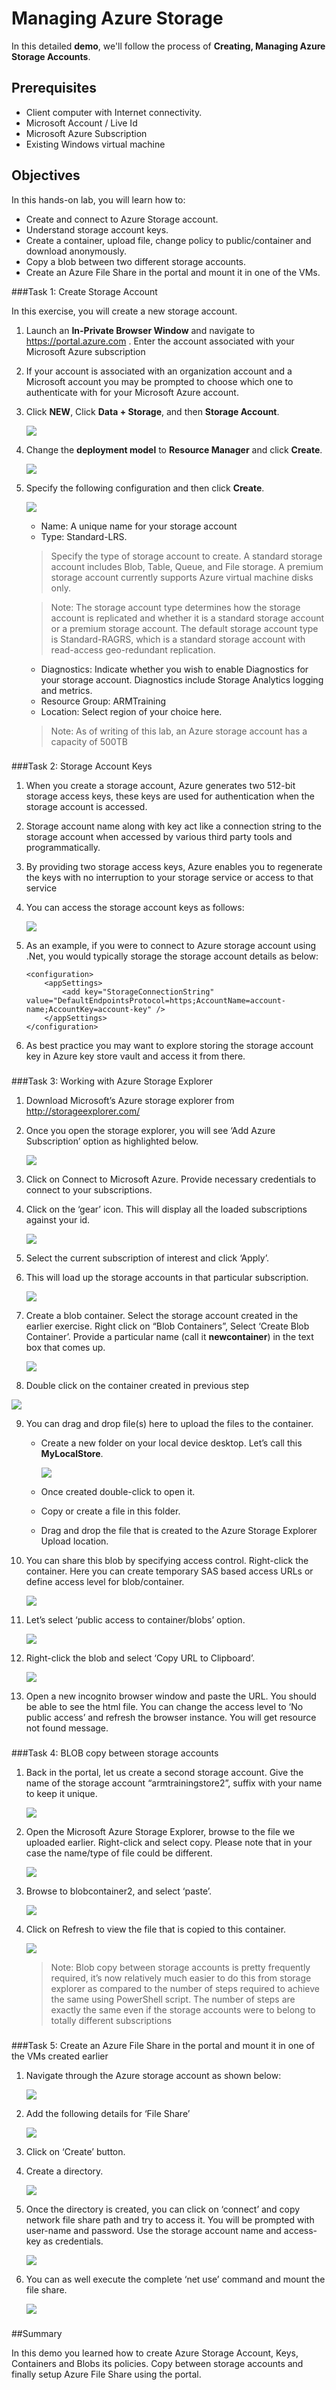 Managing Azure Storage
===========================================

In this detailed **demo**, we'll follow the process of **Creating, Managing Azure Storage Accounts**.

Prerequisites
---------------------------------------------------------------------------------------------------------------------------------------------------------------------------------------------------------

-   Client computer with Internet connectivity.
-   Microsoft Account / Live Id
-   Microsoft Azure Subscription
-   Existing Windows virtual machine

Objectives
----------
In this hands-on lab, you will learn how to:
-	Create and connect to Azure Storage account.
-	Understand storage account keys.
-	Create a container, upload file, change policy to public/container and download anonymously.
-	Copy a blob between two different storage accounts.
-	Create an Azure File Share in the portal and mount it in one of the VMs.

<!-- -->

###Task 1: Create Storage Account

In this exercise, you will create a new storage account.

1.  Launch an **In-Private Browser Window** and navigate to
    <https://portal.azure.com> . Enter the account associated with your Microsoft Azure subscription

2.	If your account is associated with an organization account and a Microsoft account you may be prompted to choose which one to authenticate with for your Microsoft Azure account. 

3.	Click **NEW**, Click **Data + Storage**, and then **Storage Account**.

	![](images/daata-storage.png)
	
4.	Change the **deployment model** to **Resource Manager** and click **Create**.

	![](images/resourcemanager.png)
	
5.	Specify the following configuration and then click **Create**.

	![](images/createstorageaccount.png)
	
	-	Name: A unique name for your storage account 
	-	Type: Standard-LRS.
	
	>Specify the type of storage account to create. A standard storage account includes Blob, Table, Queue, and File storage. A premium storage account currently supports Azure virtual machine disks only.

	>Note: The storage account type determines how the storage account is replicated and whether it is a standard storage account or a premium storage account. The default storage account type is Standard-RAGRS, which is a standard storage account with read-access geo-redundant replication.
	
	-	Diagnostics: Indicate whether you wish to enable Diagnostics for your storage account. Diagnostics include Storage Analytics logging and metrics.
	-	Resource Group: ARMTraining
	-	Location: Select region of your choice here.
	
	>Note: As of writing of this lab, an Azure storage account has a capacity of 500TB

###

###Task 2: Storage Account Keys

1.	When you create a storage account, Azure generates two 512-bit storage access keys, these keys are used for authentication when the storage account is accessed.

2.	Storage account name along with key act like a connection string to the storage account when accessed by various third party tools and programmatically. 

3.	By providing two storage access keys, Azure enables you to regenerate the keys with no interruption to your storage service or access to that service

4.	You can access the storage account keys as follows:

	![](images/storagekeys.png)

5.	As an example, if you were to connect to Azure storage account using .Net, you would typically storage the storage account details as below:

		<configuration>
			<appSettings>
				<add key="StorageConnectionString" value="DefaultEndpointsProtocol=https;AccountName=account-name;AccountKey=account-key" />
			</appSettings>
		</configuration>

6.	As best practice you may want to explore storing the storage account key in Azure key store vault and access it from there.

###

###Task 3: Working with Azure Storage Explorer

1.	Download Microsoft’s Azure storage explorer from <http://storageexplorer.com/>

2.	Once you open the storage explorer, you will see ‘Add Azure Subscription’ option as highlighted below.

	![](images/storageexplorer.png)
	
3.	Click on Connect to Microsoft Azure. Provide necessary credentials to connect to your subscriptions.

4.	Click on the ‘gear’ icon. This will display all the loaded subscriptions against your id.

	![](images/azurestoragesubscription.png)

5.	Select the current subscription of interest and click ‘Apply’.

6.	This will load up the storage accounts in that particular subscription.

	![](images/azurestorageaccount.png)
	
7.	Create a blob container. Select the storage account created in the earlier exercise. Right click on “Blob Containers”, Select ‘Create Blob Container’. Provide a particular name (call it **newcontainer**) in the text box that comes up.
	
	![](images/azurecreatestorageaccount.png)
	
8.	Double click on the container created in previous step

![](images/azurestorageuploadaccount.png)

9.	You can drag and drop file(s) here to upload the files to the container.

	-	Create a new folder on your local device desktop. Let’s call this **MyLocalStore**.

		![](images/azurestorageuploadfolder.png)
		
	-	Once created double-click to open it.
	
	-	Copy or create a file in this folder.
	
	-	Drag and drop the file that is created to the Azure Storage Explorer Upload location.

10. You can share this blob by specifying access control. Right-click the container. Here you can create temporary SAS based access URLs or define access level for blob/container.

	![](images/storagesaskey.png)

11.	Let’s select ‘public access to container/blobs’ option.

	![](images/publicaccess.png)

12.	Right-click the blob and select ‘Copy URL to Clipboard’. 

	![](images/copy-clipboard.png)
	
13.	Open a new incognito browser window and paste the URL. You should be able to see the html file. You can change the access level to ‘No public access’ and refresh the browser instance. You will get resource not found message.

###

###Task 4: BLOB copy between storage accounts

1.	Back in the portal, let us create a second storage account. Give the name of the storage account “armtrainingstore2<your-name>”, suffix with your name to keep it unique.

	![](images/azurestorageaccountscreen.png)

2.	Open the Microsoft Azure Storage Explorer, browse to the file we uploaded earlier. Right-click and select copy. Please note that in your case the name/type of file could be different.

	![](images/copyblob.png)
	
3.	Browse to blobcontainer2, and select ‘paste’.

	![](images/pasteblob.png)

4.	Click on Refresh to view the file that is copied to this container.

	![](images/blobpasted.png)

	>Note: Blob copy between storage accounts is pretty frequently required, it’s now relatively much easier to do this from storage explorer as compared to the number of steps required to achieve the same using PowerShell script. The number of steps are exactly the same even if the storage accounts were to belong to totally different subscriptions
	
###
	
###Task 5: Create an Azure File Share in the portal and mount it in one of the VMs created earlier

1.	Navigate through the Azure storage account as shown below:

	![](images/flieshareazure.png)
	
2.	Add the following details for ‘File Share’

	![](images/fliesharename.png)
	
3.	Click on ‘Create’ button.
	
4.	Create a directory.

	![](images/createdirectory.png)

5.	Once the directory is created, you can click on ‘connect’ and copy network file share path and try to access it. You will be prompted with user-name and password. Use the storage account name and access-key as credentials.

	![](images/connectfileshare.png)

6.	You can as well execute the complete ‘net use’ command and mount the file share.

	![](images/finaloutput.png)

###

##Summary

In this demo you learned how to create Azure Storage Account, Keys, Containers and Blobs its policies. Copy between storage accounts and finally setup Azure File Share using the portal.
